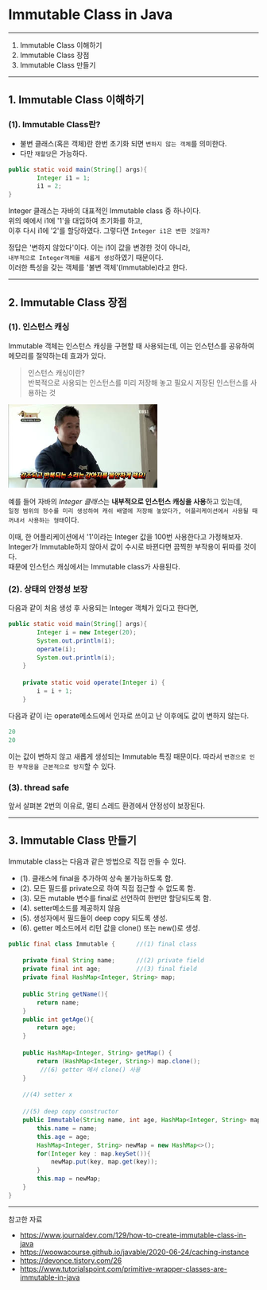 # Immutable Class in Java
---

1. Immutable Class 이해하기
2. Immutable Class 장점
3. Immutable Class 만들기

---

## 1. Immutable Class 이해하기

### (1). Immutable Class란?

* 불변 클래스(혹은 객체)란 한번 초기화 되면 `변하지 않는 객체`를 의미한다.
* 다만 `재할당`은 가능하다.

```java
public static void main(String[] args){
        Integer i1 = 1;
        i1 = 2;
}
```
Integer 클래스는 자바의 대표적인 Immutable class 중 하나이다.   
위의 예에서 i1에 '1'을 대입하여 초기화를 하고,   
이후 다시 i1에 '2'를 할당하였다. 그렇다면 `Integer i1은 변한 것일까?`   
   
정답은 '변하지 않았다'이다. 이는 i1이 값을 변경한 것이 아니라,   
`내부적으로 Integer객체를 새롭게 생성`하였기 때문이다.   
이러한 특성을 갖는 객체를 '불변 객체'(Immutable)라고 한다.
   
   
---

## 2. Immutable Class 장점

### (1). 인스턴스 캐싱

Immutable 객체는 인스턴스 캐싱을 구현할 때 사용되는데, 이는 인스턴스를 공유하여 메모리를 절약하는데 효과가 있다.   
>인스턴스 캐싱이란?   
반복적으로 사용되는 인스턴스를 미리 저장해 놓고 필요시 저장된 인스턴스를 사용하는 것

![](images/repeat.jpg)

예를 들어 자바의 *Integer 클래스*는 **내부적으로 인스턴스 캐싱을 사용**하고 있는데,   
`일정 범위의 정수를 미리 생성하여 캐쉬 배열에 저장해 놓았다가, 어플리케이션에서 사용될 때 꺼내서 사용하는 형태`이다.   

이때, 한 어플리케이션에서 '1'이라는 Integer 값을 100번 사용한다고 가정해보자.   
Integer가 Immutable하지 않아서 값이 수시로 바뀐다면 끔찍한 부작용이 뒤따를 것이다.   
때문에 인스턴스 캐싱에서는 Immutable class가 사용된다.




### (2). 상태의 안정성 보장
다음과 같이 처음 생성 후 사용되는 Integer 객체가 있다고 한다면, 
```java
public static void main(String[] args){
        Integer i = new Integer(20);
        System.out.println(i);
        operate(i);
        System.out.println(i);
    }

    private static void operate(Integer i) {
        i = i + 1;
    }
```
다음과 같이 i는 operate메소드에서 인자로 쓰이고 난 이후에도 값이 변하지 않는다.

```java
20
20
```
이는 값이 변하지 않고 새롭게 생성되는 Immutable 특징 때문이다. 따라서 `변경으로 인한 부작용을 근본적으로 방지`할 수 있다.


### (3). thread safe
앞서 살펴본 2번의 이유로, 멀티 스레드 환경에서 안정성이 보장된다.

---

## 3. Immutable Class 만들기
Immutable class는 다음과 같은 방법으로 직접 만들 수 있다.

* (1). 클래스에 final을 추가하여 상속 불가능하도록 함.
* (2). 모든 필드를 private으로 하여 직접 접근할 수 없도록 함.
* (3). 모든 mutable 변수를 final로 선언하여 한번만 할당되도록 함.
* (4). setter메소드를 제공하지 않음
* (5). 생성자에서 필드들이 deep copy 되도록 생성.
* (6). getter 메소드에서 리턴 값을 clone() 또는 new()로 생성.

```java
public final class Immutable {      //(1) final class

    private final String name;      //(2) private field
    private final int age;          //(3) final field
    private final HashMap<Integer, String> map;

    public String getName(){
        return name;
    }
    public int getAge(){
        return age;
    }

    public HashMap<Integer, String> getMap() {
        return (HashMap<Integer, String>) map.clone();    
         //(6) getter 에서 clone() 사용
    }

    //(4) setter x

    //(5) deep copy constructor 
    public Immutable(String name, int age, HashMap<Integer, String> map) {
        this.name = name;
        this.age = age;
        HashMap<Integer, String> newMap = new HashMap<>();
        for(Integer key : map.keySet()){
            newMap.put(key, map.get(key));
        }
        this.map = newMap;
    }
}
```
---
참고한 자료   
* https://www.journaldev.com/129/how-to-create-immutable-class-in-java
* https://woowacourse.github.io/javable/2020-06-24/caching-instance
* https://devonce.tistory.com/26
* https://www.tutorialspoint.com/primitive-wrapper-classes-are-immutable-in-java
